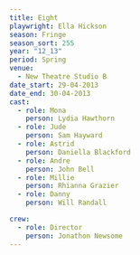 ```yaml
---
title: Eight
playwright: Ella Hickson
season: Fringe
season_sort: 255
year: "12_13"
period: Spring
venue:
  - New Theatre Studio B
date_start: 29-04-2013
date_end: 30-04-2013
cast:
  - role: Mona
    person: Lydia Hawthorn
  - role: Jude
    person: Sam Hayward
  - role: Astrid
    person: Daniella Blackford
  - role: Andre
    person: John Bell
  - role: Millie
    person: Rhianna Grazier
  - role: Danny
    person: Will Randall

crew:
  - role: Director
    person: Jonathon Newsome
---
```


